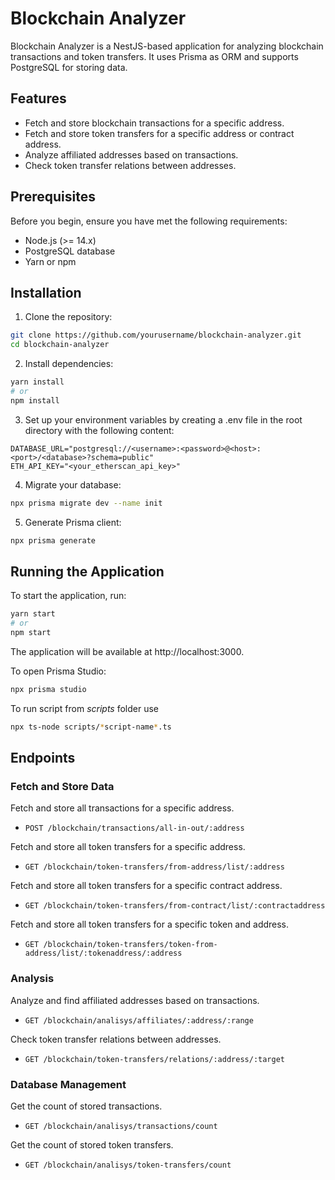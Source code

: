 # Blockchain Analyzer

Blockchain Analyzer is a NestJS-based application for analyzing blockchain transactions and token transfers. It uses Prisma as ORM and supports PostgreSQL for storing data.

## Features

- Fetch and store blockchain transactions for a specific address.
- Fetch and store token transfers for a specific address or contract address.
- Analyze affiliated addresses based on transactions.
- Check token transfer relations between addresses.

## Prerequisites

Before you begin, ensure you have met the following requirements:

- Node.js (>= 14.x)
- PostgreSQL database
- Yarn or npm

## Installation

1. Clone the repository:

```bash
git clone https://github.com/yourusername/blockchain-analyzer.git
cd blockchain-analyzer
````

2. Install dependencies:

```bash
yarn install
# or
npm install
````
3. Set up your environment variables by creating a .env file in the root directory with the following content:
```
DATABASE_URL="postgresql://<username>:<password>@<host>:<port>/<database>?schema=public"
ETH_API_KEY="<your_etherscan_api_key>"
````
4. Migrate your database:
```bash
npx prisma migrate dev --name init
````
5. Generate Prisma client:
```bash
npx prisma generate
````
## Running the Application
To start the application, run:
```bash
yarn start
# or
npm start
````
The application will be available at http://localhost:3000.

To open Prisma Studio:
```bash
npx prisma studio
````
To run script from *scripts* folder use
```bash
npx ts-node scripts/*script-name*.ts
````


## Endpoints
### Fetch and Store Data
Fetch and store all transactions for a specific address.
* `POST /blockchain/transactions/all-in-out/:address`

Fetch and store all token transfers for a specific address.
* `GET /blockchain/token-transfers/from-address/list/:address`

Fetch and store all token transfers for a specific contract address.
* `GET /blockchain/token-transfers/from-contract/list/:contractaddress`

Fetch and store all token transfers for a specific token and address.
* `GET /blockchain/token-transfers/token-from-address/list/:tokenaddress/:address`

### Analysis
Analyze and find affiliated addresses based on transactions.
* `GET /blockchain/analisys/affiliates/:address/:range`

Check token transfer relations between addresses.
* `GET /blockchain/token-transfers/relations/:address/:target`

### Database Management
Get the count of stored transactions.
* `GET /blockchain/analisys/transactions/count`

Get the count of stored token transfers.
* `GET /blockchain/analisys/token-transfers/count`
